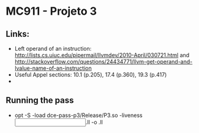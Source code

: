 # MC911 - Projeto 3
## Links:
* Left operand of an instruction: http://lists.cs.uiuc.edu/pipermail/llvmdev/2010-April/030721.html and http://stackoverflow.com/questions/24434771/llvm-get-operand-and-lvalue-name-of-an-instruction
* Useful Appel sections: 10.1 (p.205), 17.4 (p.360), 19.3 (p.417) 
* 

## Running the pass
* opt -S -load dce-pass-p3/Release/P3.so -liveness <input>.ll -o <output>.ll